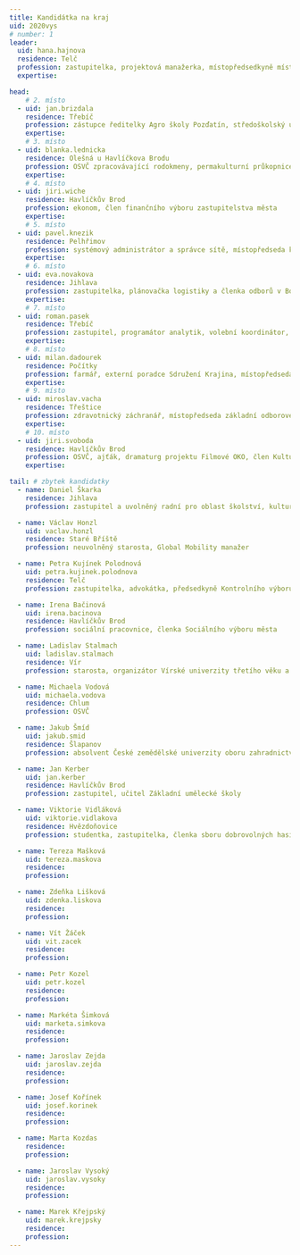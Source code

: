 ```yaml
---
title: Kandidátka na kraj
uid: 2020vys
# number: 1
leader:
  uid: hana.hajnova
  residence: Telč
  profession: zastupitelka, projektová manažerka, místopředsedkyně místního sdružení Mikroregion Telčsko
  expertise:

head:
    # 2. místo
  - uid: jan.brizdala
    residence: Třebíč
    profession: zástupce ředitelky Agro školy Pozďatín, středoškolský učitel matematiky a chemie, místopředseda krajského sdružení Vysočina
    expertise:
    # 3. místo
  - uid: blanka.lednicka
    residence: Olešná u Havlíčkova Brodu
    profession: OSVČ zpracovávající rodokmeny, permakulturní průkopnice, předsedkyně krajského sdružení Vysočina
    expertise:
    # 4. místo
  - uid: jiri.wiche
    residence: Havlíčkův Brod
    profession: ekonom, člen finančního výboru zastupitelstva města
    expertise:
    # 5. místo
  - uid: pavel.knezik
    residence: Pelhřimov
    profession: systémový administrátor a správce sítě, místopředseda krajského sdružení Vysočina, předseda místního sdružení Pelhřimovsko
    expertise:
    # 6. místo
  - uid: eva.novakova
    residence: Jihlava
    profession: zastupitelka, plánovačka logistiky a členka odborů v Boschi, dříve vedoucí sociální služby, místopředsedkyně místního sdružení Jihlavsko
    expertise:
    # 7. místo
  - uid: roman.pasek
    residence: Třebíč
    profession: zastupitel, programátor analytik, volební koordinátor, předseda místního sdružení Třebíčsko
    expertise:
    # 8. místo
  - uid: milan.dadourek
    residence: Počítky
    profession: farmář, externí poradce Sdružení Krajina, místopředseda Rozhodčí komise Pirátské strany
    expertise:
    # 9. místo
  - uid: miroslav.vacha
    residence: Třeštice
    profession: zdravotnický záchranář, místopředseda základní odborové organizace a lektor zdravotnické záchranné služby Kraje Vysočina
    expertise:
    # 10. místo
  - uid: jiri.svoboda
    residence: Havlíčkův Brod
    profession: OSVČ, ajťák, dramaturg projektu Filmové OKO, člen Kulturního výboru města
    expertise:

tail: # zbytek kandidatky
  - name: Daniel Škarka
    residence: Jihlava
    profession: zastupitel a uvolněný radní pro oblast školství, kultury, a tělovýchovy a v oblasti sociálních věcí

  - name: Václav Honzl
    uid: vaclav.honzl
    residence: Staré Bříště
    profession: neuvolněný starosta, Global Mobility manažer

  - name: Petra Kujínek Polodnová
    uid: petra.kujinek.polodnova
    residence: Telč
    profession: zastupitelka, advokátka, předsedkyně Kontrolního výboru města

  - name: Irena Bačinová
    uid: irena.bacinova
    residence: Havlíčkův Brod
    profession: sociální pracovnice, členka Sociálního výboru města

  - name: Ladislav Stalmach
    uid: ladislav.stalmach
    residence: Vír
    profession: starosta, organizátor Vírské univerzity třetího věku a strůjce kampaně Chudobínská borovice Evropský strom roku 2020

  - name: Michaela Vodová
    uid: michaela.vodova
    residence: Chlum
    profession: OSVČ

  - name: Jakub Šmíd
    uid: jakub.smid
    residence: Šlapanov
    profession: absolvent České zemědělské univerzity oboru zahradnictví a doktorského studia zaměřené na léčivé, aromatické a kořeninové rostliny

  - name: Jan Kerber
    uid: jan.kerber
    residence: Havlíčkův Brod
    profession: zastupitel, učitel Základní umělecké školy

  - name: Viktorie Vidláková
    uid: viktorie.vidlakova
    residence: Hvězdoňovice
    profession: studentka, zastupitelka, členka sboru dobrovolných hasičů

  - name: Tereza Mašková
    uid: tereza.maskova
    residence:
    profession:

  - name: Zdeňka Lišková
    uid: zdenka.liskova
    residence:
    profession:

  - name: Vít Žáček
    uid: vit.zacek
    residence:
    profession:

  - name: Petr Kozel
    uid: petr.kozel
    residence:
    profession:

  - name: Markéta Šimková
    uid: marketa.simkova
    residence:
    profession:

  - name: Jaroslav Zejda
    uid: jaroslav.zejda
    residence:
    profession:

  - name: Josef Kořínek
    uid: josef.korinek
    residence:
    profession:

  - name: Marta Kozdas
    residence:
    profession:

  - name: Jaroslav Vysoký
    uid: jaroslav.vysoky
    residence:
    profession:

  - name: Marek Křejpský
    uid: marek.krejpsky
    residence:
    profession:
---
```

